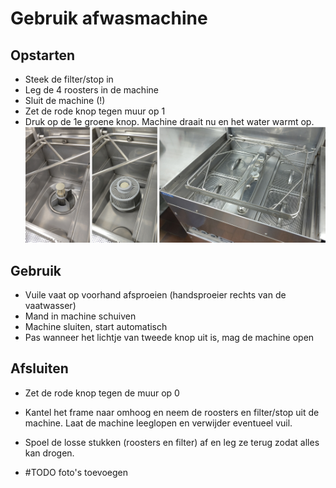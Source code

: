 # Gebruik afwasmachine

## Opstarten

* Steek de filter/stop in
* Leg de 4 roosters in de machine
* Sluit de machine (!)
* Zet de rode knop tegen muur op 1
* Druk op de 1e groene knop. Machine draait nu en het water warmt op.
![alt text](imgs/vaatwasser.png)

## Gebruik

* Vuile vaat op voorhand afsproeien (handsproeier rechts van de vaatwasser)
* Mand in machine schuiven
* Machine sluiten, start automatisch
* Pas wanneer het lichtje van tweede knop uit is, mag de machine open

## Afsluiten

* Zet de rode knop tegen de muur op 0
* Kantel het frame naar omhoog en neem de roosters en filter/stop uit de machine. Laat de machine leeglopen en verwijder eventueel vuil.
* Spoel de losse stukken (roosters en filter) af en leg ze terug zodat alles kan drogen.

* #TODO foto's toevoegen
